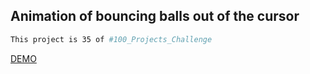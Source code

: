 ## Animation of bouncing balls out of the cursor

```bash
This project is 35 of #100_Projects_Challenge
```

[DEMO](https://100.yablonev.art/35)
